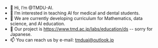 - 👋 Hi, I’m @TMDU-AI.
- 👀 I’m interested in teaching AI for medical and dental students.
- 🌱 We are currently developing curriculum for Mathematics, data science, and AI education.
- 💞️ Our project is https://www.tmd.ac.jp/labs/education/ds -- sorry for Japanese.
- 📫 You can reach us by e-mail: tmduai@outlook.jp

<!---
TMDU-AI/TMDU-AI is a ✨ special ✨ repository because its `README.md` (this file) appears on your GitHub profile.
You can click the Preview link to take a look at your changes.
--->
